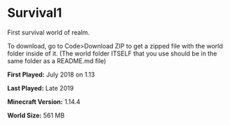 # Survival1
First survival world of realm.

To download, go to Code>Download ZIP to get a zipped file with the world folder inside of it. (The world folder ITSELF that you use should be in the same folder as a README.md file)

**First Played:** July 2018 on 1.13

**Last Played:** Late 2019

**Minecraft Version:** 1.14.4

**World Size:** 561 MB
